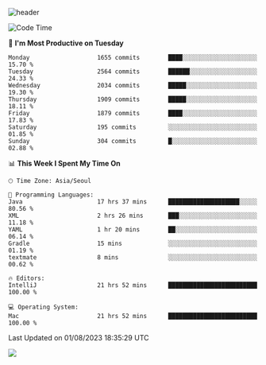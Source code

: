 ![header](https://capsule-render.vercel.app/api?type=Egg&color=timeAuto&height=300&section=header&text=PoPo&fontSize=90&animation=fadeIn)

  <!--START_SECTION:waka-->
![Code Time](http://img.shields.io/badge/Code%20Time-1%2C082%20hrs%2020%20mins-blue)

📅 **I'm Most Productive on Tuesday** 

```text
Monday                   1655 commits        ████░░░░░░░░░░░░░░░░░░░░░   15.70 % 
Tuesday                  2564 commits        ██████░░░░░░░░░░░░░░░░░░░   24.33 % 
Wednesday                2034 commits        █████░░░░░░░░░░░░░░░░░░░░   19.30 % 
Thursday                 1909 commits        █████░░░░░░░░░░░░░░░░░░░░   18.11 % 
Friday                   1879 commits        ████░░░░░░░░░░░░░░░░░░░░░   17.83 % 
Saturday                 195 commits         ░░░░░░░░░░░░░░░░░░░░░░░░░   01.85 % 
Sunday                   304 commits         █░░░░░░░░░░░░░░░░░░░░░░░░   02.88 % 
```


📊 **This Week I Spent My Time On** 

```text
🕑︎ Time Zone: Asia/Seoul

💬 Programming Languages: 
Java                     17 hrs 37 mins      ████████████████████░░░░░   80.56 % 
XML                      2 hrs 26 mins       ███░░░░░░░░░░░░░░░░░░░░░░   11.18 % 
YAML                     1 hr 20 mins        ██░░░░░░░░░░░░░░░░░░░░░░░   06.14 % 
Gradle                   15 mins             ░░░░░░░░░░░░░░░░░░░░░░░░░   01.19 % 
textmate                 8 mins              ░░░░░░░░░░░░░░░░░░░░░░░░░   00.62 % 

🔥 Editors: 
IntelliJ                 21 hrs 52 mins      █████████████████████████   100.00 % 

💻 Operating System: 
Mac                      21 hrs 52 mins      █████████████████████████   100.00 % 
```


 Last Updated on 01/08/2023 18:35:29 UTC
<!--END_SECTION:waka-->



<img src="https://capsule-render.vercel.app/api?type=Egg&color=timeAuto&height=300&section=footer&text=PoPo&fontSize=90&animation=fadeIn&reversal=true" />

